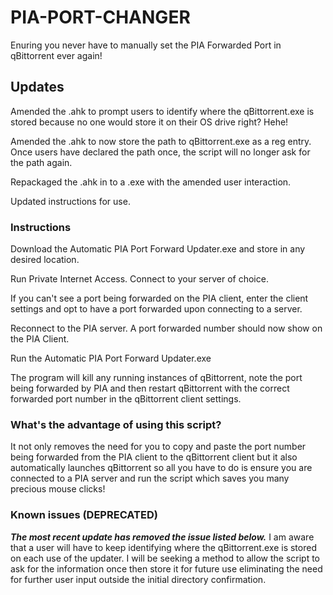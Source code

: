 # PIA-PORT-CHANGER

Enuring you never have to manually set the PIA Forwarded Port in qBittorrent ever again!

## Updates

Amended the .ahk to prompt users to identify where the qBittorrent.exe is stored because no one would store it on their OS drive right? Hehe!

Amended the .ahk to now store the path to qBittorrent.exe as a reg entry.
Once users have declared the path once, the script will no longer ask for the path again.

Repackaged the .ahk in to a .exe with the amended user interaction.

Updated instructions for use.

### Instructions

Download the Automatic PIA Port Forward Updater.exe and store in any desired location.

Run Private Internet Access.
Connect to your server of choice.

If you can't see a port being forwarded on the PIA client, enter the client settings and opt to have a port forwarded upon connecting to a server.

Reconnect to the PIA server.
A port forwarded number should now show on the PIA Client.

Run the Automatic PIA Port Forward Updater.exe

The program will kill any running instances of qBittorrent, note the port being forwarded by PIA and then restart qBittorrent with the correct forwarded port number in the qBittorrent client settings.

### What's the advantage of using this script?

It not only removes the need for you to copy and paste the port number being forwarded from the PIA client to the qBittorrent client but it also automatically launches qBittorrent so all you have to do is ensure you are connected to a PIA server and run the script which saves you many precious mouse clicks!

### Known issues (DEPRECATED)

***The most recent update has removed the issue listed below.***
I am aware that a user will have to keep identifying where the qBittorrent.exe is stored on each use of the updater.
I will be seeking a method to allow the script to ask for the information once then store it for future use eliminating the need for further user input outside the initial directory confirmation.
